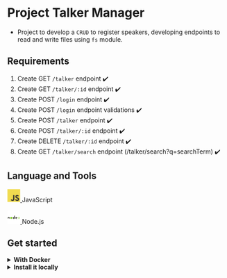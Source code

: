 # Project Talker Manager

- Project to develop a `CRUD` to register speakers, developing endpoints to read and write files using `fs` module.

## Requirements

1. Create GET `/talker` endpoint ✔️
2. Create GET `/talker/:id` endpoint ✔️
3. Create POST `/login` endpoint ✔️
4. Create POST `/login` endpoint validations ✔️
5. Create POST `/talker` endpoint ✔️
6. Create POST `/talker/:id` endpoint ✔️
7. Create DELETE `/talker/:id` endpoint ✔️
8. Create GET `/talker/search` endpoint (/talker/search?q=searchTerm) ✔️
 
## Language and Tools

<a href="https://developer.mozilla.org/en-US/docs/Web/JavaScript" target="_blank"> <img src="https://raw.githubusercontent.com/devicons/devicon/master/icons/javascript/javascript-original.svg" alt="javascript" width="30" height="30"/> </a>
JavaScript
</br>
</br>
<a href="https://nodejs.org" target="_blank"> <img src="https://raw.githubusercontent.com/devicons/devicon/master/icons/nodejs/nodejs-original-wordmark.svg" alt="nodejs" width="30" height="30"/> </a>
Node.js

## Get started

<details>
  <summary><strong> With Docker </strong></summary>
  </br>
  👉 Dockerfile and Docker-compose were provided by Trybe
  
  ⚠️ Before you start, you must check if your docker-compose version is 1.29 or higher
  </br>
  
  - Run `node` and `db` by running: 
  ```sh
  $ docker-compose up -d
  ```
  
  - Open interactive terminal using:
  ```sh
  $ docker exec -it talker_manager bash
  ```
  
  - Install dependencies, inside the container, with: 
  ```sh
  $ npm install
  ```
</details>

<details>
  <summary><strong> Install it locally </strong></summary>
  </br>
  
  - Open terminal and create a directory in your preferred location:
  ```sh
  $ mkdir <Your directory name here>
  ```
  
  - Access directory then clone the repository:
  ```sh
  $ cd <Your directory name here>
  $ git clone git@github.com:ViniGB/Project-Talker-manager.git
  ```
  
  - Access the newly created directory:
  ```sh
  $ cd Project-Talker-manager
  ```
  
  - Install dependencies:
  ```sh
  $ npm install
  ```
</details>
